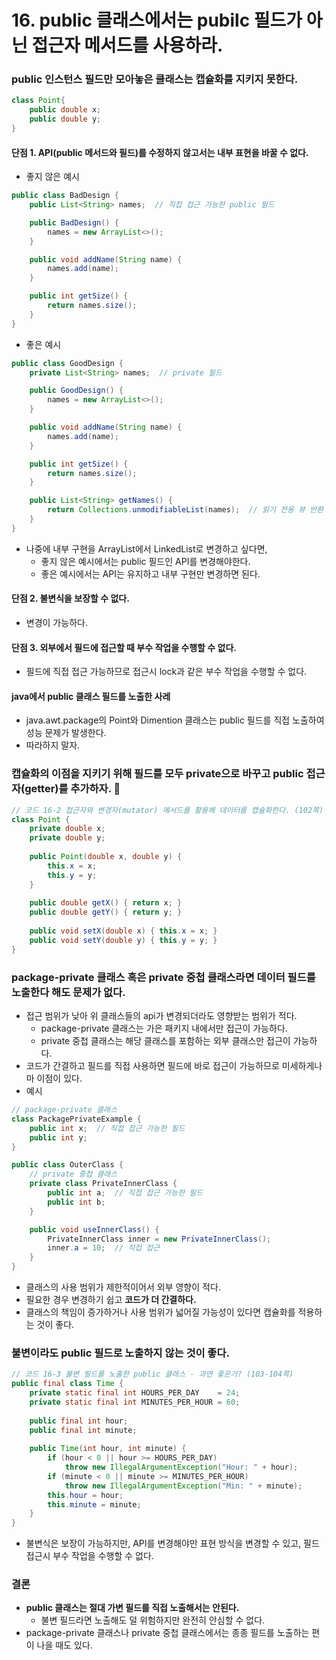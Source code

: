 # 16. public 클래스에서는 pubilc 필드가 아닌 접근자 메서드를 사용하라.

###  public 인스턴스 필드만 모아놓은 클래스는 캡슐화를 지키지 못한다.
```java
class Point{
	public double x;
	public double y;
}
```
#### 단점 1. API(public 메서드와 필드)를 수정하지 않고서는 내부 표현을 바꿀 수 없다.
- 좋지 않은 예시
```java
public class BadDesign {
    public List<String> names;  // 직접 접근 가능한 public 필드

    public BadDesign() {
        names = new ArrayList<>();
    }

    public void addName(String name) {
        names.add(name);
    }

    public int getSize() {
        return names.size();
    }
}
```
- 좋은 예시
```java
public class GoodDesign {
    private List<String> names;  // private 필드

    public GoodDesign() {
        names = new ArrayList<>();
    }

    public void addName(String name) {
        names.add(name);
    }

    public int getSize() {
        return names.size();
    }

    public List<String> getNames() {
        return Collections.unmodifiableList(names);  // 읽기 전용 뷰 반환
    }
}
```
- 나중에 내부 구현을 ArrayList에서 LinkedList로 변경하고 싶다면,
    - 좋지 않은 예시에서는 public 필드인 API를 변경해야한다.
    - 좋은 예시에서는 API는 유지하고 내부 구현만 변경하면 된다.
#### 단점 2. 불변식을 보장할 수 없다.
- 변경이 가능하다.
#### 단점 3. 외부에서 필드에 접근할 때 부수 작업을 수행할 수 없다.
- 필드에 직접 접근 가능하므로 접근시 lock과 같은 부수 작업을 수행할 수 없다.

#### java에서 public 클래스 필드를 노출한 사레
- java.awt.package의 Point와 Dimention 클래스는 public 필드를 직접 노출하여 성능 문제가 발생한다.
- 따라하지 말자.

### 캡슐화의 이점을 지키기 위해 필드를 모두 private으로 바꾸고 public 접근자(getter)를 추가하자. 🌟
```java
// 코드 16-2 접근자와 변경자(mutator) 메서드를 활용해 데이터를 캡슐화한다. (102쪽)  
class Point {  
    private double x;  
    private double y;  
  
    public Point(double x, double y) {  
        this.x = x;  
        this.y = y;  
    }  
  
    public double getX() { return x; }  
    public double getY() { return y; }  
  
    public void setX(double x) { this.x = x; }  
    public void setY(double y) { this.y = y; }  
}
```

### package-private 클래스 혹은 private 중첩 클래스라면 데이터 필드를 노출한다 해도 문제가 없다.
- 접근 범위가 낮아 위 클래스들의 api가 변경되더라도 영향받는 범위가 적다.
    - package-private 클래스는 가은 패키지 내에서만 접근이 가능하다.
    - private 중첩 클래스는 해당 클래스를 포함하는 외부 클래스만 접근이 가능하다.
- 코드가 간결하고 필드를 직접 사용하면 필드에 바로 접근이 가능하므로 미세하게나마 이점이 있다.
- 예시
```java
// package-private 클래스
class PackagePrivateExample {
    public int x;  // 직접 접근 가능한 필드
    public int y;
}

public class OuterClass {
    // private 중첩 클래스
    private class PrivateInnerClass {
        public int a;  // 직접 접근 가능한 필드
        public int b;
    }

    public void useInnerClass() {
        PrivateInnerClass inner = new PrivateInnerClass();
        inner.a = 10;  // 직접 접근
    }
}
```
- 클래스의 사용 범위가 제한적이어서 외부 영향이 적다.
- 필요한 경우 변경하기 쉽고 **코드가 더 간결하다.**
- 클래스의 책임이 증가하거나 사용 범위가 넓어질 가능성이 있다면 캡슐화를 적용하는 것이 좋다.

### 불변이라도 public 필드로 노출하지 않는 것이 좋다.
```java
// 코드 16-3 불변 필드를 노출한 public 클래스 - 과연 좋은가? (103-104쪽)  
public final class Time {  
    private static final int HOURS_PER_DAY    = 24;  
    private static final int MINUTES_PER_HOUR = 60;  
  
    public final int hour;  
    public final int minute;  
  
    public Time(int hour, int minute) {  
        if (hour < 0 || hour >= HOURS_PER_DAY)  
            throw new IllegalArgumentException("Hour: " + hour);  
        if (minute < 0 || minute >= MINUTES_PER_HOUR)  
            throw new IllegalArgumentException("Min: " + minute);  
        this.hour = hour;  
        this.minute = minute;  
    }  
}
```
- 불변식은 보장이 가능하지만, API를 변경해야만 표현 방식을 변경할 수 있고, 필드 접근시 부수 작업을 수행할 수 없다.

### 결론
- **public 클래스는 절대 가변 필드를 직접 노출해서는 안된다.**
    - 불변 필드라면 노출해도 덜 위험하지만 완전히 안심할 수 없다.
- package-private 클래스나 private 중첩 클래스에서는 종종 필드를 노출하는 편이 나을 때도 있다.


